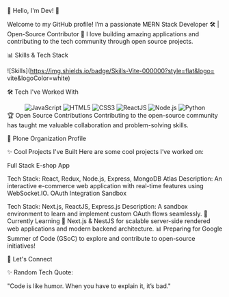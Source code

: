 <!---- 👋 Hi, I’m Dev Gupta
- 👀 I’m interested in Software Engineering 
- 🌱 I’m skilled MERN Stack Developer.
- 🌱 I’m currently learning and working on Nextjs.
- 💞️ I’m looking to collaborate on open Source projects,
- 📫 How to reach me developerdev2007@gmail.com
- 😄 Pronouns: ...
- ⚡ Fun fact: I Love to learn new Concepts and technical things.
--->
<!---
developerdev2007/developerdev2007 is a ✨ special ✨ repository because its `README.md` (this file) appears on your GitHub profile.
You can click the Preview link to take a look at your changes.
--->


🚀 Hello, I'm Dev! 👋

Welcome to my GitHub profile!
I’m a passionate MERN Stack Developer 🛠️ | Open-Source Contributor 🌱 
I love building amazing applications and contributing to the tech community through open source projects.

📊 Skills & Tech Stack


![Skills](https://img.shields.io/badge/Skills-Vite-000000?style=flat&logo= vite&logoColor=white)


🛠️ Tech I've Worked With
<div align="center"> <img src="https://img.icons8.com/color/48/000000/javascript.png" alt="JavaScript" /> <img src="https://img.icons8.com/color/48/000000/html-5.png" alt="HTML5" /> <img src="https://img.icons8.com/color/48/000000/css3.png" alt="CSS3" /> <img src="https://img.icons8.com/ios/48/000000/react.png" alt="ReactJS" /> <img src="https://img.icons8.com/fluency/48/000000/nodejs.png" alt="Node.js" /> <img src="https://img.icons8.com/external-flat-juicy-fish/48/000000/python.png" alt="Python" /> </div>
🏆 Open Source Contributions
Contributing to the open-source community has taught me valuable collaboration and problem-solving skills.

🔗 Plone Organization Profile

✨ Cool Projects I've Built
Here are some cool projects I’ve worked on:

Full Stack E-shop App

Tech Stack: React, Redux, Node.js, Express, MongoDB Atlas
Description: An interactive e-commerce web application with real-time features using WebSocket.IO.
OAuth Integration Sandbox

Tech Stack: Next.js, ReactJS, Express.js
Description: A sandbox environment to learn and implement custom OAuth flows seamlessly.
🌱 Currently Learning
🚀 Next.js & NestJS for scalable server-side rendered web applications and modern backend architecture.
📊 Preparing for Google Summer of Code (GSoC) to explore and contribute to open-source initiatives!

💬 Let's Connect



✨ Random Tech Quote:

"Code is like humor. When you have to explain it, it’s bad."
